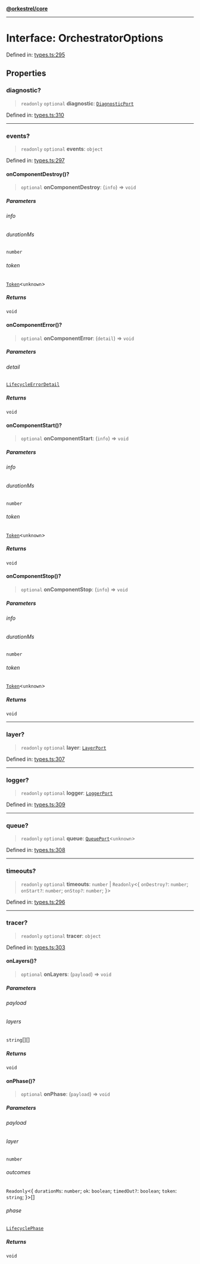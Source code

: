 [**@orkestrel/core**](../index.md)

***

# Interface: OrchestratorOptions

Defined in: [types.ts:295](https://github.com/orkestrel/core/blob/98df1af1b029ad0f39e413b90869151f4152e5dd/src/types.ts#L295)

## Properties

### diagnostic?

> `readonly` `optional` **diagnostic**: [`DiagnosticPort`](DiagnosticPort.md)

Defined in: [types.ts:310](https://github.com/orkestrel/core/blob/98df1af1b029ad0f39e413b90869151f4152e5dd/src/types.ts#L310)

***

### events?

> `readonly` `optional` **events**: `object`

Defined in: [types.ts:297](https://github.com/orkestrel/core/blob/98df1af1b029ad0f39e413b90869151f4152e5dd/src/types.ts#L297)

#### onComponentDestroy()?

> `optional` **onComponentDestroy**: (`info`) => `void`

##### Parameters

###### info

###### durationMs

`number`

###### token

[`Token`](../type-aliases/Token.md)\<`unknown`\>

##### Returns

`void`

#### onComponentError()?

> `optional` **onComponentError**: (`detail`) => `void`

##### Parameters

###### detail

[`LifecycleErrorDetail`](LifecycleErrorDetail.md)

##### Returns

`void`

#### onComponentStart()?

> `optional` **onComponentStart**: (`info`) => `void`

##### Parameters

###### info

###### durationMs

`number`

###### token

[`Token`](../type-aliases/Token.md)\<`unknown`\>

##### Returns

`void`

#### onComponentStop()?

> `optional` **onComponentStop**: (`info`) => `void`

##### Parameters

###### info

###### durationMs

`number`

###### token

[`Token`](../type-aliases/Token.md)\<`unknown`\>

##### Returns

`void`

***

### layer?

> `readonly` `optional` **layer**: [`LayerPort`](LayerPort.md)

Defined in: [types.ts:307](https://github.com/orkestrel/core/blob/98df1af1b029ad0f39e413b90869151f4152e5dd/src/types.ts#L307)

***

### logger?

> `readonly` `optional` **logger**: [`LoggerPort`](LoggerPort.md)

Defined in: [types.ts:309](https://github.com/orkestrel/core/blob/98df1af1b029ad0f39e413b90869151f4152e5dd/src/types.ts#L309)

***

### queue?

> `readonly` `optional` **queue**: [`QueuePort`](QueuePort.md)\<`unknown`\>

Defined in: [types.ts:308](https://github.com/orkestrel/core/blob/98df1af1b029ad0f39e413b90869151f4152e5dd/src/types.ts#L308)

***

### timeouts?

> `readonly` `optional` **timeouts**: `number` \| `Readonly`\<\{ `onDestroy?`: `number`; `onStart?`: `number`; `onStop?`: `number`; \}\>

Defined in: [types.ts:296](https://github.com/orkestrel/core/blob/98df1af1b029ad0f39e413b90869151f4152e5dd/src/types.ts#L296)

***

### tracer?

> `readonly` `optional` **tracer**: `object`

Defined in: [types.ts:303](https://github.com/orkestrel/core/blob/98df1af1b029ad0f39e413b90869151f4152e5dd/src/types.ts#L303)

#### onLayers()?

> `optional` **onLayers**: (`payload`) => `void`

##### Parameters

###### payload

###### layers

`string`[][]

##### Returns

`void`

#### onPhase()?

> `optional` **onPhase**: (`payload`) => `void`

##### Parameters

###### payload

###### layer

`number`

###### outcomes

`Readonly`\<\{ `durationMs`: `number`; `ok`: `boolean`; `timedOut?`: `boolean`; `token`: `string`; \}\>[]

###### phase

[`LifecyclePhase`](../type-aliases/LifecyclePhase.md)

##### Returns

`void`
